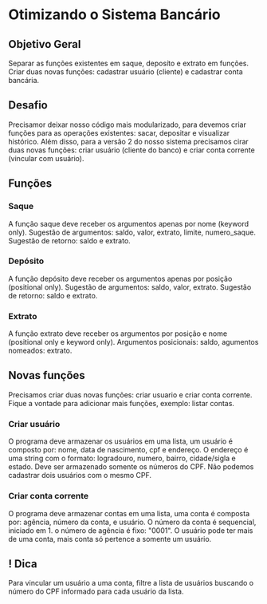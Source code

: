# Otimizando o Sistema Bancário

## Objetivo Geral

Separar as funções existentes em saque, deposíto e extrato em funções. Criar duas novas funções: cadastrar usuário (cliente) e cadastrar conta bancária.

## Desafio

Precisamor deixar nosso código mais modularizado, para devemos criar funções para as operações existentes: sacar, depositar e visualizar histórico. Além disso, para a versão 2 do nosso sistema precisamos cirar duas novas funções: criar usuário (cliente do banco) e criar conta corrente (vincular com usuário).

## Funções

### Saque

A função saque deve receber os argumentos apenas por nome (keyword only). Sugestão de argumentos: saldo, valor, extrato, limite, numero_saque. Sugestão de retorno: saldo e extrato.

### Depósito

A função depósito deve receber os argumentos apenas por posição (positional only). Sugestão de argumentos: saldo, valor, extrato. Sugestão de retorno: saldo e extrato.

### Extrato

A função extrato deve receber os argumentos por posição e nome (positional only e keyword only). Argumentos posicionais: saldo, agumentos nomeados: extrato.

## Novas funções

Precisamos criar duas novas funções: criar usuario e criar conta corrente. Fique a vontade para adicionar mais funções, exemplo: listar contas.

### Criar usuário

O programa deve armazenar os usuários em uma lista, um usuário é composto por: nome, data de nascimento, cpf e endereço. O endereço é uma string com o formato: logradouro, numero, bairro, cidade/sigla e estado. Deve ser armazenado somente os números do CPF. Não podemos cadastrar dois usuários com o mesmo CPF.

### Criar conta corrente

O programa deve armazenar contas em uma lista, uma conta é composta por: agência, número da conta, e usuário. O número da conta é sequencial, iniciado em 1. o número de agência é fixo: "0001". O usuário pode ter mais de uma conta, mais conta só pertence a somente um usuário.

## ! Dica

Para vincular um usuário a uma conta, filtre a lista de usuários buscando o número do CPF informado para cada usuário da lista.
